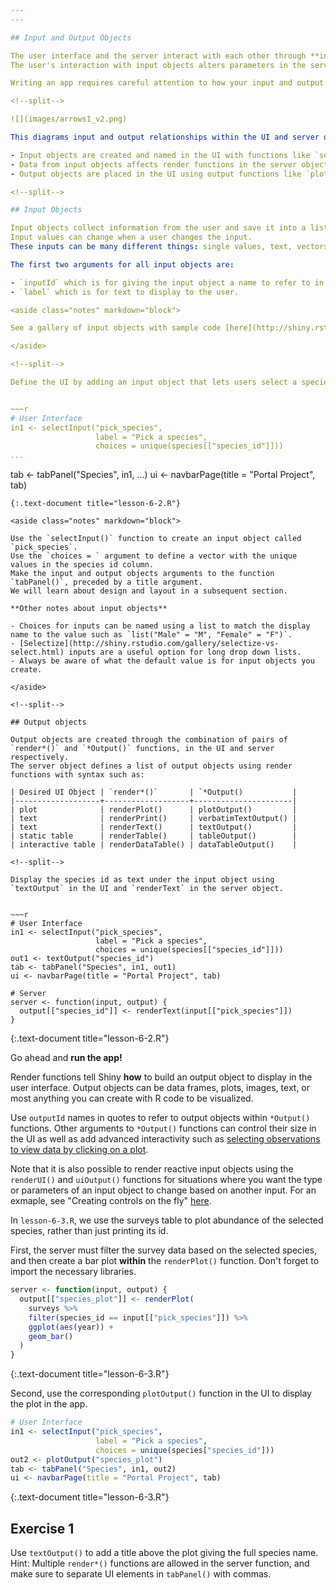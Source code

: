 ```yaml
---
---

## Input and Output Objects

The user interface and the server interact with each other through **input** and **output** objects.
The user's interaction with input objects alters parameters in the server's instructions -- instructions for creating output objects shown in the UI.

Writing an app requires careful attention to how your input and output objects relate to each other, i.e. knowing what actions will initiate what sections of code to run at what time.

<!--split-->

![](images/arrows1_v2.png)

This diagrams input and output relationships within the UI and server objects:

- Input objects are created and named in the UI with functions like `selectInput()` or `radioButtons()`. 
- Data from input objects affects render functions in the server object which create output objects. 
- Output objects are placed in the UI using output functions like `plotOutput()` or `textOutput()`.

<!--split-->

## Input Objects

Input objects collect information from the user and save it into a list.
Input values can change when a user changes the input.
These inputs can be many different things: single values, text, vectors, dates, or even files uploaded by the user. 

The first two arguments for all input objects are:

- `inputId` which is for giving the input object a name to refer to in the server, and 
- `label` which is for text to display to the user. 

<aside class="notes" markdown="block">

See a gallery of input objects with sample code [here](http://shiny.rstudio.com/gallery/widget-gallery.html)

</aside>

<!--split-->

Define the UI by adding an input object that lets users select a species ID from the species table.


~~~r
# User Interface
in1 <- selectInput("pick_species",
                   label = "Pick a species",
                   choices = unique(species[["species_id"]]))
...
```

tab <- tabPanel("Species", in1, ...)
ui <- navbarPage(title = "Portal Project", tab)
~~~
{:.text-document title="lesson-6-2.R"}

<aside class="notes" markdown="block">

Use the `selectInput()` function to create an input object called `pick_species`.
Use the `choices = ` argument to define a vector with the unique values in the species id column.
Make the input and output objects arguments to the function `tabPanel()`, preceded by a title argument.
We will learn about design and layout in a subsequent section.

**Other notes about input objects**

- Choices for inputs can be named using a list to match the display name to the value such as `list("Male" = "M", "Female" = "F")`. 
- [Selectize](http://shiny.rstudio.com/gallery/selectize-vs-select.html) inputs are a useful option for long drop down lists.
- Always be aware of what the default value is for input objects you create.

</aside>

<!--split-->

## Output objects

Output objects are created through the combination of pairs of `render*()` and `*Output()` functions, in the UI and server respectively.
The server object defines a list of output objects using render functions with syntax such as:

| Desired UI Object | `render*()`       | `*Output()           |
|-------------------+-------------------+----------------------|
| plot              | renderPlot()      | plotOutput()         |
| text              | renderPrint()     | verbatimTextOutput() |
| text              | renderText()      | textOutput()         |
| static table      | renderTable()     | tableOutput()        |
| interactive table | renderDataTable() | dataTableOutput()    |

<!--split-->

Display the species id as text under the input object using `textOutput` in the UI and `renderText` in the server object.


~~~r
# User Interface
in1 <- selectInput("pick_species",
                   label = "Pick a species",
                   choices = unique(species[["species_id"]]))
out1 <- textOutput("species_id")
tab <- tabPanel("Species", in1, out1)
ui <- navbarPage(title = "Portal Project", tab)

# Server
server <- function(input, output) {
  output[["species_id"]] <- renderText(input[["pick_species"]])
}
~~~
{:.text-document title="lesson-6-2.R"}

Go ahead and **run the app!**

<aside class="notes" markdown="block">

Render functions tell Shiny **how** to build an output object to display in the user interface.
Output objects can be data frames, plots, images, text, or most anything you can create with R code to be visualized. 

Use `outputId` names in quotes to refer to output objects within `*Output()` functions. Other arguments to `*Output()` functions can control their size in the UI as well as add advanced interactivity such as [selecting observations to view data by clicking on a plot](http://shiny.rstudio.com/articles/selecting-rows-of-data.html).

Note that it is also possible to render reactive input objects using the `renderUI()` and `uiOutput()` functions for situations where you want the type or parameters of an input object to change based on another input. For an exmaple, see "Creating controls on the fly" [here](http://shiny.rstudio.com/articles/dynamic-ui.html).

</aside>

<!--split-->

In `lesson-6-3.R`, we use the surveys table to plot abundance of the selected species, rather than just printing its id.

First, the server must filter the survey data based on the selected species, and then create a bar plot **within** the `renderPlot()` function.
Don't forget to import the necessary libraries.


~~~r
server <- function(input, output) {
  output[["species_plot"]] <- renderPlot(
    surveys %>%
    filter(species_id == input[["pick_species"]]) %>%
    ggplot(aes(year)) +
    geom_bar()
  )
}
~~~
{:.text-document title="lesson-6-3.R"}

<!--split-->

Second, use the corresponding `plotOutput()` function in the UI to display the plot in the app. 


~~~r
# User Interface
in1 <- selectInput("pick_species",
                   label = "Pick a species",
                   choices = unique(species["species_id"]))
out2 <- plotOutput("species_plot")
tab <- tabPanel("Species", in1, out2)
ui <- navbarPage(title = "Portal Project", tab)
~~~
{:.text-document title="lesson-6-3.R"}

## Exercise 1

Use `textOutput()` to add a title above the plot giving the full species name. Hint: Multiple `render*()` functions are allowed in the server function, and make sure to separate UI elements in `tabPanel()` with commas.

<!--split-->
